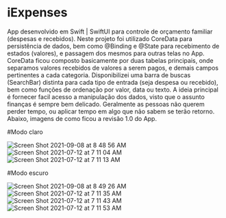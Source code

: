 # iExpenses
App desenvolvido em Swift | SwiftUI para controle de orçamento familiar (despesas e recebidos).
Neste projeto foi utilizado CoreData para persistência de dados, bem como @Binding e @State para recebimento de estados (valores), e passagem dos mesmos para outras telas no App.
CoreData ficou composto basicamente por duas tabelas principais, onde separamos valores recebidos de valores a serem pagos, e demais campos pertinentes a cada categoria.
Disponibilizei uma barra de buscas (SearchBar) distinta para cada tipo de entrada (seja despesa ou recebido), bem como funções de ordenação por valor, data ou texto.
A ideia principal é fornecer facil acesso a manipulação dos dados, visto que o assunto finanças é sempre bem delicado. Geralmente as pessoas não querem perder tempo, ou aplicar tempo em algo que não sabem se terão retorno.
Abaixo, imagens de como ficou a revisão 1.0 do App.


#Modo claro

![Screen Shot 2021-09-08 at 8 48 56 AM](https://user-images.githubusercontent.com/59899994/132504176-78e8c046-66eb-4f91-ad79-dd0fbe6be18c.png)
![Screen Shot 2021-07-12 at 7 11 04 AM](https://user-images.githubusercontent.com/59899994/125207466-95e07900-e2e0-11eb-8a30-42f101471afd.png)
![Screen Shot 2021-07-12 at 7 11 13 AM](https://user-images.githubusercontent.com/59899994/125207468-9711a600-e2e0-11eb-9c84-80c12e8c6363.png)


#Modo escuro

![Screen Shot 2021-09-08 at 8 49 26 AM](https://user-images.githubusercontent.com/59899994/132504198-96810424-e2ac-4548-8dad-2073c2b5d4ae.png)
![Screen Shot 2021-07-12 at 7 11 35 AM](https://user-images.githubusercontent.com/59899994/125207489-a2fd6800-e2e0-11eb-939b-b4a7d0633152.png)
![Screen Shot 2021-07-12 at 7 11 43 AM](https://user-images.githubusercontent.com/59899994/125207490-a42e9500-e2e0-11eb-9db1-cda504428acb.png)
![Screen Shot 2021-07-12 at 7 11 53 AM](https://user-images.githubusercontent.com/59899994/125207491-a4c72b80-e2e0-11eb-985d-9e1f51083543.png)
